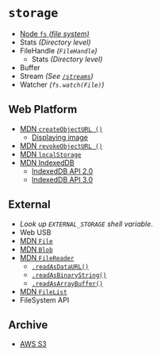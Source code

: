 # `storage`

  - [Node `fs` _(file system)_](https://nodejs.org/api/fs.html#fs_class_fs_dir)
  - Stats _(Directory level)_
  - FileHandle _(`FileHandle`)_
    - Stats _(Directory level)_
  - Buffer
  - Stream _(See [`/streams`](/streams#readme))_
  - Watcher _(`fs.watch(File)`)_


## Web Platform

  - [MDN `createObjectURL ()`](https://developer.mozilla.org/en-US/docs/Web/API/URL/createObjectURL)
    - [Displaying image](https://developer.mozilla.org/en-US/docs/Web/API/File/Using_files_from_web_applications#Example_Using_object_URLs_to_display_images)
  - [MDN `revokeObjectURL ()`](https://developer.mozilla.org/en-US/docs/Web/API/URL/revokeObjectURL)
  - [MDN `localStorage`](https://developer.mozilla.org/en-US/docs/Web/API/Window/localStorage)
  - [MDN IndexedDB](https://developer.mozilla.org/en-US/docs/Web/API/IndexedDB_API)
    - [IndexedDB API 2.0](https://www.w3.org/TR/IndexedDB/)
    - [IndexedDB API 3.0](https://w3c.github.io/IndexedDB/)


## External
  - _Look up `EXTERNAL_STORAGE` shell variable_.
  - Web USB
  - [MDN `File`](https://developer.mozilla.org/en-US/docs/Web/API/File)
  - [MDN `Blob`](https://developer.mozilla.org/en-US/docs/Web/API/Blob)
  - [MDN `FileReader`](https://developer.mozilla.org/en-US/docs/Web/API/FileReader)
    - [`.readAsDataURL()`](https://developer.mozilla.org/en-US/docs/Web/API/FileReader/readAsDataURL)
    - [`.readAsBinaryString()`](https://developer.mozilla.org/en-US/docs/Web/API/FileReader/readAsBinaryString)
    - [`.readAsArrayBuffer()`](https://developer.mozilla.org/en-US/docs/Web/API/FileReader/readAsArrayBuffer)
  - [MDN `FileList`](https://developer.mozilla.org/en-US/docs/Web/API/FileList)
  - FileSystem API


## Archive

  - [AWS S3]()
